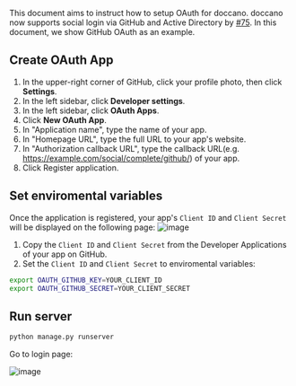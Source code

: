 This document aims to instruct how to setup OAuth for doccano. doccano now supports social login via GitHub and Active Directory by [#75](https://github.com/chakki-works/doccano/pull/75). In this document, we show GitHub OAuth as an example. 


## Create OAuth App

1. In the upper-right corner of GitHub, click your profile photo, then click **Settings**.
2. In the left sidebar, click **Developer settings**.
3. In the left sidebar, click **OAuth Apps**.
4. Click **New OAuth App**.
5. In "Application name", type the name of your app.
6. In "Homepage URL", type the full URL to your app's website.
7. In "Authorization callback URL", type the callback URL(e.g. <https://example.com/social/complete/github/>) of your app.
8. Click Register application.

## Set enviromental variables

Once the application is registered, your app's `Client ID` and `Client Secret` will be displayed on the following page:
![image](https://user-images.githubusercontent.com/6737785/51811605-1073d480-22f1-11e9-8be0-726a8ee5e832.png)

1. Copy the `Client ID` and `Client Secret` from the Developer Applications of your app on GitHub.
2. Set the `Client ID` and `Client Secret` to enviromental variables:

```bash
export OAUTH_GITHUB_KEY=YOUR_CLIENT_ID
export OAUTH_GITHUB_SECRET=YOUR_CLIENT_SECRET
```

## Run server

```bash
python manage.py runserver
```

Go to login page:

![image](https://user-images.githubusercontent.com/6737785/51812454-e7edd980-22f4-11e9-80c6-2f18fbc49108.png)